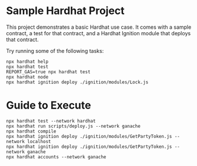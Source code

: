 # Sample Hardhat Project

This project demonstrates a basic Hardhat use case. It comes with a sample contract, a test for that contract, and a Hardhat Ignition module that deploys that contract.

Try running some of the following tasks:

```shell
npx hardhat help
npx hardhat test
REPORT_GAS=true npx hardhat test
npx hardhat node
npx hardhat ignition deploy ./ignition/modules/Lock.js
```

# Guide to Execute

```shell
npx hardhat test --network hardhat
npx hardhat run scripts/deploy.js --network ganache
npx hardhat compile
npx hardhat ignition deploy ./ignition/modules/GetPartyToken.js --network localhost
npx hardhat ignition deploy ./ignition/modules/GetPartyToken.js --network ganache
npx hardhat accounts --network ganache
```
